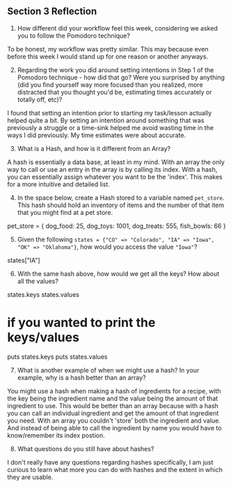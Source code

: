 ## Section 3 Reflection

1. How different did your workflow feel this week, considering we asked you to follow the Pomodoro technique?

To be honest, my workflow was pretty similar.  This may because even before this week I would stand up for one reason or another anyways.

2. Regarding the work you did around setting intentions in Step 1 of the Pomodoro technique - how did that go? Were you surprised by anything (did you find yourself way more focused than you realized, more distracted that you thought you'd be, estimating times accurately or totally off, etc)?

I found that setting an intention prior to starting my task/lesson actually helped quite a bit.  By setting an intention around something that was previously a struggle or a time-sink helped me avoid wasting time in the ways I did previously.  My time estimates were about accurate.

3. What is a Hash, and how is it different from an Array?

A hash is essentially a data base, at least in my mind.  With an array the only way to call or use an entry in the array is by calling its index.  With a hash, you can essentially assign whatever you want to be the 'index'.  This makes for a more intuitive and detailed list.

4. In the space below, create a Hash stored to a variable named `pet_store`.  This hash should hold an inventory of items and the number of that item that you might find at a pet store.

pet_store = {
  dog_food: 25,
  dog_toys: 1001,
  dog_treats: 555,
  fish_bowls: 66
}

5. Given the following `states = {"CO" => "Colorado", "IA" => "Iowa", "OK" => "Oklahoma"}`, how would you access the value `"Iowa"`?

states["IA"]

6. With the same hash above, how would we get all the keys?  How about all the values?

states.keys
states.values
# if you wanted to print the keys/values
puts states.keys
puts states.values

7. What is another example of when we might use a hash?  In your example, why is a hash better than an array?

You might use a hash when making a hash of ingredients for a recipe, with the key being the ingredient name and the value being the amount of that ingredient to use.  This would be better than an array because with a hash you can call an individual ingredient and get the amount of that ingredient you need.  With an array you couldn't 'store' both the ingredient and value.  And instead of being able to call the ingredient by name you would have to know/remember its index postion.

8. What questions do you still have about hashes?

I don't really have any questions regarding hashes specifically, I am just curious to learn what more you can do with hashes and the extent in which they are usable.
